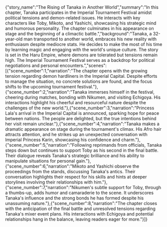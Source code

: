 {"story_name":"The Rising of Tanaka in Another World","summary":"In this chapter, Tanaka participates in the Imperial Tournament Festival amidst political tensions and demon-related issues. He interacts with key characters like Toby, Mikoto, and Yashichi, showcasing his strategic mind and humorous personality. The chapter culminates in his appearance on stage and the beginning of a climactic battle.","background":"Tanaka, a 32-year-old man transported to another world, embraces his new reality with enthusiasm despite mediocre stats. He decides to make the most of his time by learning magic and engaging with the world's unique culture. The story is set in the Haru Empire, where demons are tolerated but tensions remain high. The Imperial Tournament Festival serves as a backdrop for political negotiations and personal encounters.","scenes":[{"scene_number":1,"narration":"The chapter opens with the growing tension regarding demon hardliners in the Imperial Capital. Despite efforts to manage the situation, no concrete solutions are found, and the focus shifts to the upcoming tournament festival."},{"scene_number":2,"narration":"Tanaka immerses himself in the festival, cheering during matches, bonding with Nikumen, and visiting Echigoya. His interactions highlight his cheerful and resourceful nature despite the challenges of the new world."},{"scene_number":3,"narration":"Princess Lala's arrival in the Imperial Capital is announced, sparking hope for peace between nations. The people are delighted, but the true intentions behind her visit remain unclear."},{"scene_number":4,"narration":"Tanaka makes a dramatic appearance on stage during the tournament's climax. His Afro hair attracts attention, and he strikes up an unexpected conversation with Imperial Princess Karin, showcasing his confidence and charm."},{"scene_number":5,"narration":"Following reprimands from officials, Tanaka steps down but continues to support Toby as his second in the final battle. Their dialogue reveals Tanaka's strategic brilliance and his ability to manipulate situations for personal gain."},{"scene_number":6,"narration":"Mikoto and Yashichi observe the proceedings from the stands, discussing Tanaka's antics. Their conversation highlights their respect for his skills and hints at deeper storylines involving their relationships with him."},{"scene_number":7,"narration":"Nikumen's subtle support for Toby, through a thumbs-up, adds humor and camaraderie to the scene. It underscores Tanaka's influence and the strong bonds he has formed despite his unassuming nature."},{"scene_number":8,"narration":"The chapter closes with the anticipation of the final battle and unresolved tensions regarding Tanaka's mixer event plans. His interactions with Echigoya and potential relationships hang in the balance, leaving readers eager for more."}]}